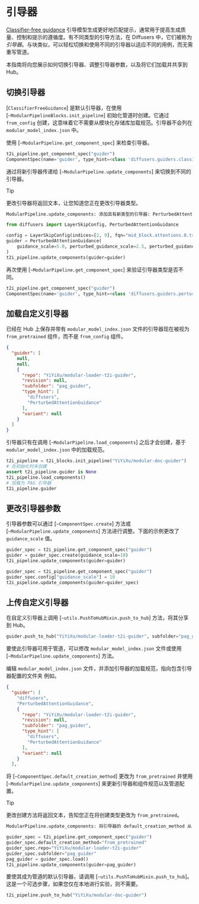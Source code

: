<!--版权所有 2025 The HuggingFace Team。保留所有权利。

根据 Apache 许可证 2.0 版（"许可证"）授权；除非遵守许可证，否则不得使用此文件。
您可以在以下网址获取许可证副本：

http://www.apache.org/licenses/LICENSE-2.0

除非适用法律要求或书面同意，根据许可证分发的软件按"原样"分发，不附带任何明示或暗示的担保或条件。请参阅许可证了解具体的语言管理权限和限制。
-->

# 引导器

[Classifier-free guidance](https://huggingface.co/papers/2207.12598) 引导模型生成更好地匹配提示，通常用于提高生成质量、控制和提示的遵循度。有不同类型的引导方法，在 Diffusers 中，它们被称为*引导器*。与块类似，可以轻松切换和使用不同的引导器以适应不同的用例，而无需重写管道。

本指南将向您展示如何切换引导器、调整引导器参数，以及将它们加载并共享到 Hub。

## 切换引导器

[`ClassifierFreeGuidance`] 是默认引导器，在使用 [`~ModularPipelineBlocks.init_pipeline`] 初始化管道时创建。它通过 `from_config` 创建，这意味着它不需要从模块化存储库加载规范。引导器不会列在 `modular_model_index.json` 中。

使用 [`~ModularPipeline.get_component_spec`] 来检查引导器。

```py
t2i_pipeline.get_component_spec("guider")
ComponentSpec(name='guider', type_hint=<class 'diffusers.guiders.classifier_free_guidance.ClassifierFreeGuidance'>, description=None, config=FrozenDict([('guidance_scale', 7.5), ('guidance_rescale', 0.0), ('use_original_formulation', False), ('start', 0.0), ('stop', 1.0), ('_use_default_values', ['start', 'guidance_rescale', 'stop', 'use_original_formulation'])]), repo=None, subfolder=None, variant=None, revision=None, default_creation_method='from_config')
```

通过将新引导器传递给 [`~ModularPipeline.update_components`] 来切换到不同的引导器。

> [!TIP]
> 更改引导器将返回文本，让您知道您正在更改引导器类型。
> ```bash
> ModularPipeline.update_components: 添加具有新类型的引导器: PerturbedAttentionGuidance, 先前类型: ClassifierFreeGuidance
> ```

```py
from diffusers import LayerSkipConfig, PerturbedAttentionGuidance

config = LayerSkipConfig(indices=[2, 9], fqn="mid_block.attentions.0.transformer_blocks", skip_attention=False, skip_attention_scores=True, skip_ff=False)
guider = PerturbedAttentionGuidance(
    guidance_scale=5.0, perturbed_guidance_scale=2.5, perturbed_guidance_config=config
)
t2i_pipeline.update_components(guider=guider)
```

再次使用 [`~ModularPipeline.get_component_spec`] 来验证引导器类型是否不同。

```py
t2i_pipeline.get_component_spec("guider")
ComponentSpec(name='guider', type_hint=<class 'diffusers.guiders.perturbed_attention_guidance.PerturbedAttentionGuidance'>, description=None, config=FrozenDict([('guidance_scale', 5.0), ('perturbed_guidance_scale', 2.5), ('perturbed_guidance_start', 0.01), ('perturbed_guidance_stop', 0.2), ('perturbed_guidance_layers', None), ('perturbed_guidance_config', LayerSkipConfig(indices=[2, 9], fqn='mid_block.attentions.0.transformer_blocks', skip_attention=False, skip_attention_scores=True, skip_ff=False, dropout=1.0)), ('guidance_rescale', 0.0), ('use_original_formulation', False), ('start', 0.0), ('stop', 1.0), ('_use_default_values', ['perturbed_guidance_start', 'use_original_formulation', 'perturbed_guidance_layers', 'stop', 'start', 'guidance_rescale', 'perturbed_guidance_stop']), ('_class_name', 'PerturbedAttentionGuidance'), ('_diffusers_version', '0.35.0.dev0')]), repo=None, subfolder=None, variant=None, revision=None, default_creation_method='from_config')
```

## 加载自定义引导器

已经在 Hub 上保存并带有 `modular_model_index.json` 文件的引导器现在被视为 `from_pretrained` 组件，而不是 `from_config` 组件。

```json
{
  "guider": [
    null,
    null,
    {
      "repo": "YiYiXu/modular-loader-t2i-guider",
      "revision": null,
      "subfolder": "pag_guider",
      "type_hint": [
        "diffusers",
        "PerturbedAttentionGuidance"
      ],
      "variant": null
    }
  ]
}
```

引导器只有在调用 [`~ModularPipeline.load_components`] 之后才会创建，基于 `modular_model_index.json` 中的加载规范。

```py
t2i_pipeline = t2i_blocks.init_pipeline("YiYiXu/modular-doc-guider")
# 在初始化时未创建
assert t2i_pipeline.guider is None
t2i_pipeline.load_components()
# 加载为 PAG 引导器
t2i_pipeline.guider
```

## 更改引导器参数

引导器参数可以通过 [`~ComponentSpec.create`] 方法或 [`~ModularPipeline.update_components`] 方法进行调整。下面的示例更改了 `guidance_scale` 值。

<hfoptions id="switch">
<hfoption id="create">

```py
guider_spec = t2i_pipeline.get_component_spec("guider")
guider = guider_spec.create(guidance_scale=10)
t2i_pipeline.update_components(guider=guider)
```

</hfoption>
<hfoption id="update_components">

```py
guider_spec = t2i_pipeline.get_component_spec("guider")
guider_spec.config["guidance_scale"] = 10
t2i_pipeline.update_components(guider=guider_spec)
```

</hfoption>
</hfoptions>

## 上传自定义引导器

在自定义引导器上调用 [`~utils.PushToHubMixin.push_to_hub`] 方法，将其分享到 Hub。

```py
guider.push_to_hub("YiYiXu/modular-loader-t2i-guider", subfolder="pag_guider")
```

要使此引导器可用于管道，可以修改 `modular_model_index.json` 文件或使用 [`~ModularPipeline.update_components`] 方法。

<hfoptions id="upload">
<hfoption id="modular_model_index.json">

编辑 `modular_model_index.json` 文件，并添加引导器的加载规范，指向包含引导器配置的文件夹
例如。

```json
{
  "guider": [
    "diffusers",
    "PerturbedAttentionGuidance",
    {
      "repo": "YiYiXu/modular-loader-t2i-guider",
      "revision": null,
      "subfolder": "pag_guider",
      "type_hint": [
        "diffusers",
        "PerturbedAttentionGuidance"
      ],
      "variant": null
    }
  ],
```

</hfoption>
<hfoption id="update_components">

将 [`~ComponentSpec.default_creation_method`] 更改为 `from_pretrained` 并使用 [`~ModularPipeline.update_components`] 来更新引导器和组件规范以及管道配置。

> [!TIP]
> 更改创建方法将返回文本，告知您正在将创建类型更改为 `from_pretrained`。
> ```bash
> ModularPipeline.update_components: 将引导器的 default_creation_method 从 from_config 更改为 from_pretrained。
> ```

```py
guider_spec = t2i_pipeline.get_component_spec("guider")
guider_spec.default_creation_method="from_pretrained"
guider_spec.repo="YiYiXu/modular-loader-t2i-guider"
guider_spec.subfolder="pag_guider"
pag_guider = guider_spec.load()
t2i_pipeline.update_components(guider=pag_guider)
```

要使其成为管道的默认引导器，请调用 [`~utils.PushToHubMixin.push_to_hub`]。这是一个可选步骤，如果您仅在本地进行实验，则不需要。

```py
t2i_pipeline.push_to_hub("YiYiXu/modular-doc-guider")
```

</hfoption>
</hfoptions>
